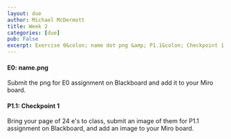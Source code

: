 ```yaml
---
layout: due
author: Michael McDermott
title: Week 2
categories: [due]
pub: False
excerpt: Exercise 0&colon; name dot png &amp; P1.1&colon; Checkpoint 1
---
```

#### E0: name.png
Submit the png for E0 assignment on Blackboard and add it to your Miro board.

#### P1.1: Checkpoint 1
Bring your page of 24 e's to class, submit an image of them for P1.1 assignment on Blackboard, and add an image to your Miro board.
